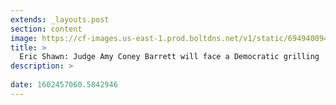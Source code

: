 ```yaml
--- 
extends: _layouts.post 
section: content 
image: https://cf-images.us-east-1.prod.boltdns.net/v1/static/694940094001/d3e5077f-159f-4d71-a347-8d44a30e3b07/b67aa46e-7146-4b49-9271-813ab476b50f/1280x720/match/image.jpg 
title: > 
  Eric Shawn: Judge Amy Coney Barrett will face a Democratic grilling 
description: > 
   
date: 1602457060.5842946 
--- 
```

